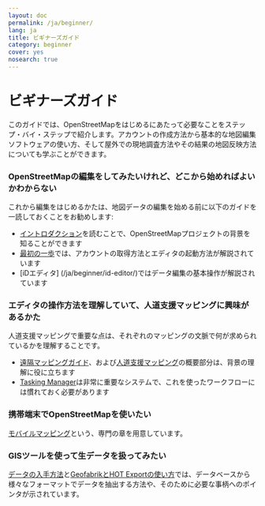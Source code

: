 ```yaml
---
layout: doc
permalink: /ja/beginner/
lang: ja
title: ビギナーズガイド
category: beginner
cover: yes
nosearch: true
---
```


ビギナーズガイド
================


このガイドでは、OpenStreetMapをはじめるにあたって必要なことをステップ・バイ・ステップで紹介します。アカウントの作成方法から基本的な地図編集ソフトウェアの使い方、そして屋外での現地調査方法やその結果の地図反映方法についても学ぶことができます。 

### OpenStreetMapの編集をしてみたいけれど、どこから始めればよいかわからない

これから編集をはじめるかたは、地図データの編集を始める前に以下のガイドを一読しておくことをお勧めします:
- [イントロダクション](/ja/beginner/introduction/)を読むことで、OpenStreetMapプロジェクトの背景を知ることができます
- [最初の一歩](/ja/beginner/start-osm/)では、アカウントの取得方法とエディタの起動方法が解説されています
- [iDエディタ] (/ja/beginner/id-editor/)ではデータ編集の基本操作が解説されています


### エディタの操作方法を理解していて、人道支援マッピングに興味があるかた

人道支援マッピングで重要な点は、それぞれのマッピングの文脈で何が求められているかを理解することです。
- [遠隔マッピングガイド](/ja/coordination/HOT-Remote-Response-Guide/)、および[人道支援マッピング](/ja/coordination/humanitarian/)の概要部分は、背景の理解に役に立ちます
- [Tasking Manager](/en/coordination/tasking-manager3/)は非常に重要なシステムで、これを使ったワークフローには慣れておく必要があります

### 携帯端末でOpenStreetMapを使いたい

[モバイルマッピング](/ja/mobile-mapping/)という、専門の章を用意しています。


### GISツールを使って生データを扱ってみたい

[データの入手方法](/ja/osm-data/getting-data/)と[GeofabrikとHOT Exportの使い方](/ja/osm-data/geofabrik-and-hot-export/)では、データベースから様々なフォーマットでデータを抽出する方法や、そのために必要な事柄へのポインタが示されています。